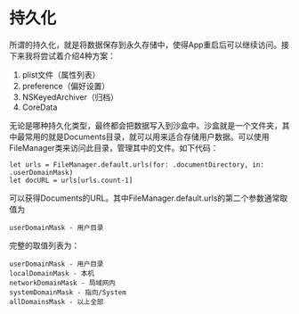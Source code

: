 
# 持久化

所谓的持久化，就是将数据保存到永久存储中，使得App重启后可以继续访问。接下来我将尝试着介绍4种方案：

1. plist文件（属性列表）
2. preference（偏好设置）
3. NSKeyedArchiver（归档）
4. CoreData

无论是哪种持久化类型，最终都会把数据写入到沙盒中。沙盒就是一个文件夹，其中最常用的就是Documents目录，就可以用来适合存储用户数据。可以使用FileManager类来访问此目录，管理其中的文件。如下代码：

	let urls = FileManager.default.urls(for: .documentDirectory, in: .userDomainMask)
    let docURL = urls[urls.count-1]

可以获得Documents的URL。其中FileManager.default.urls的第二个参数通常取值为
 
 	userDomainMask - 用户目录
 
完整的取值列表为：

	userDomainMask - 用户目录
	localDomainMask - 本机
	networkDomainMask - 局域网内
	systemDomainMask - 指向/System
	allDomainsMask - 以上全部
